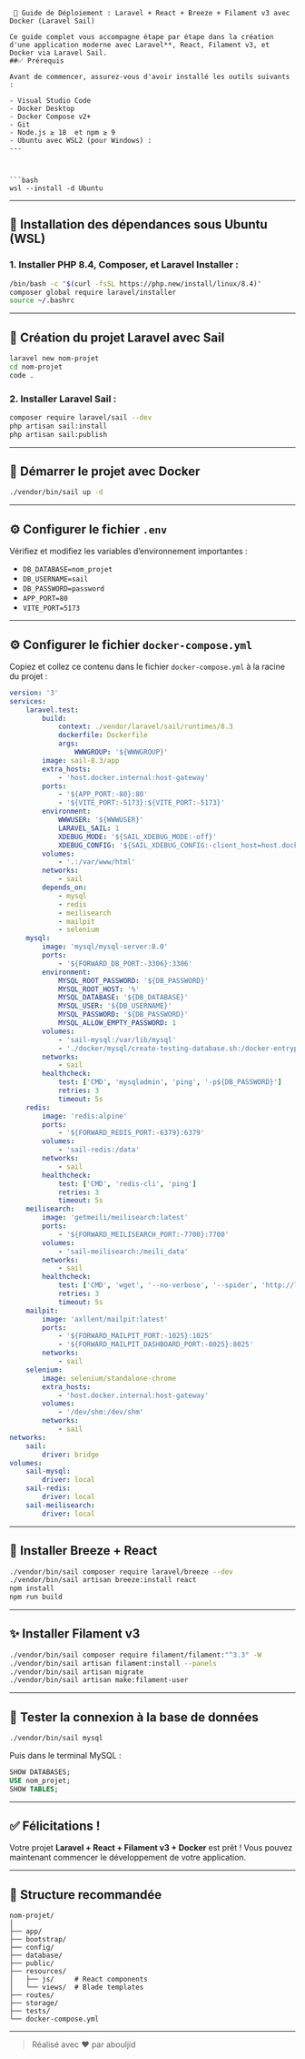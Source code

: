 
``` 
 🚀 Guide de Déploiement : Laravel + React + Breeze + Filament v3 avec Docker (Laravel Sail)

Ce guide complet vous accompagne étape par étape dans la création d'une application moderne avec Laravel**, React, Filament v3, et Docker via Laravel Sail.
##✅ Prérequis

Avant de commencer, assurez-vous d'avoir installé les outils suivants :

- Visual Studio Code
- Docker Desktop
- Docker Compose v2+
- Git
- Node.js ≥ 18  et npm ≥ 9
- Ubuntu avec WSL2 (pour Windows) :
---



```bash
wsl --install -d Ubuntu
```

---

## 🧱 Installation des dépendances sous Ubuntu (WSL)

### 1. Installer PHP 8.4, Composer, et Laravel Installer :

```bash
/bin/bash -c "$(curl -fsSL https://php.new/install/linux/8.4)"
composer global require laravel/installer
source ~/.bashrc
```

---

## 🚀 Création du projet Laravel avec Sail

```bash
laravel new nom-projet
cd nom-projet
code .
```

### 2. Installer Laravel Sail :

```bash
composer require laravel/sail --dev
php artisan sail:install
php artisan sail:publish
```

---

## 🐳 Démarrer le projet avec Docker

```bash
./vendor/bin/sail up -d
```

---

## ⚙️ Configurer le fichier `.env`

Vérifiez et modifiez les variables d’environnement importantes :
- `DB_DATABASE=nom_projet`
- `DB_USERNAME=sail`
- `DB_PASSWORD=password`
- `APP_PORT=80`
- `VITE_PORT=5173`

---

## ⚙️ Configurer le fichier `docker-compose.yml`

Copiez et collez ce contenu dans le fichier `docker-compose.yml` à la racine du projet :

```yaml
version: '3'
services:
    laravel.test:
        build:
            context: ./vendor/laravel/sail/runtimes/8.3
            dockerfile: Dockerfile
            args:
                WWWGROUP: '${WWWGROUP}'
        image: sail-8.3/app
        extra_hosts:
            - 'host.docker.internal:host-gateway'
        ports:
            - '${APP_PORT:-80}:80'
            - '${VITE_PORT:-5173}:${VITE_PORT:-5173}'
        environment:
            WWWUSER: '${WWWUSER}'
            LARAVEL_SAIL: 1
            XDEBUG_MODE: '${SAIL_XDEBUG_MODE:-off}'
            XDEBUG_CONFIG: '${SAIL_XDEBUG_CONFIG:-client_host=host.docker.internal}'
        volumes:
            - '.:/var/www/html'
        networks:
            - sail
        depends_on:
            - mysql
            - redis
            - meilisearch
            - mailpit
            - selenium
    mysql:
        image: 'mysql/mysql-server:8.0'
        ports:
            - '${FORWARD_DB_PORT:-3306}:3306'
        environment:
            MYSQL_ROOT_PASSWORD: '${DB_PASSWORD}'
            MYSQL_ROOT_HOST: '%'
            MYSQL_DATABASE: '${DB_DATABASE}'
            MYSQL_USER: '${DB_USERNAME}'
            MYSQL_PASSWORD: '${DB_PASSWORD}'
            MYSQL_ALLOW_EMPTY_PASSWORD: 1
        volumes:
            - 'sail-mysql:/var/lib/mysql'
            - './docker/mysql/create-testing-database.sh:/docker-entrypoint-initdb.d/10-create-testing-database.sh'
        networks:
            - sail
        healthcheck:
            test: ['CMD', 'mysqladmin', 'ping', '-p${DB_PASSWORD}']
            retries: 3
            timeout: 5s
    redis:
        image: 'redis:alpine'
        ports:
            - '${FORWARD_REDIS_PORT:-6379}:6379'
        volumes:
            - 'sail-redis:/data'
        networks:
            - sail
        healthcheck:
            test: ['CMD', 'redis-cli', 'ping']
            retries: 3
            timeout: 5s
    meilisearch:
        image: 'getmeili/meilisearch:latest'
        ports:
            - '${FORWARD_MEILISEARCH_PORT:-7700}:7700'
        volumes:
            - 'sail-meilisearch:/meili_data'
        networks:
            - sail
        healthcheck:
            test: ['CMD', 'wget', '--no-verbose', '--spider', 'http://localhost:7700/health']
            retries: 3
            timeout: 5s
    mailpit:
        image: 'axllent/mailpit:latest'
        ports:
            - '${FORWARD_MAILPIT_PORT:-1025}:1025'
            - '${FORWARD_MAILPIT_DASHBOARD_PORT:-8025}:8025'
        networks:
            - sail
    selenium:
        image: selenium/standalone-chrome
        extra_hosts:
            - 'host.docker.internal:host-gateway'
        volumes:
            - '/dev/shm:/dev/shm'
        networks:
            - sail
networks:
    sail:
        driver: bridge
volumes:
    sail-mysql:
        driver: local
    sail-redis:
        driver: local
    sail-meilisearch:
        driver: local
```

---

## 🔧 Installer Breeze + React

```bash
./vendor/bin/sail composer require laravel/breeze --dev
./vendor/bin/sail artisan breeze:install react
npm install
npm run build
```

---

## ✨ Installer Filament v3

```bash
./vendor/bin/sail composer require filament/filament:"^3.3" -W
./vendor/bin/sail artisan filament:install --panels
./vendor/bin/sail artisan migrate
./vendor/bin/sail artisan make:filament-user
```

---

## 🧪 Tester la connexion à la base de données

```bash
./vendor/bin/sail mysql
```

Puis dans le terminal MySQL :

```sql
SHOW DATABASES;
USE nom_projet;
SHOW TABLES;
```

---

## ✅ Félicitations !

Votre projet **Laravel + React + Filament v3 + Docker** est prêt ! Vous pouvez maintenant commencer le développement de votre application.

---

## 📁 Structure recommandée

```
nom-projet/
│
├── app/
├── bootstrap/
├── config/
├── database/
├── public/
├── resources/
│   ├── js/     # React components
│   └── views/  # Blade templates
├── routes/
├── storage/
├── tests/
└── docker-compose.yml
```

---

> Réalisé avec ❤️ par abouljid
```
